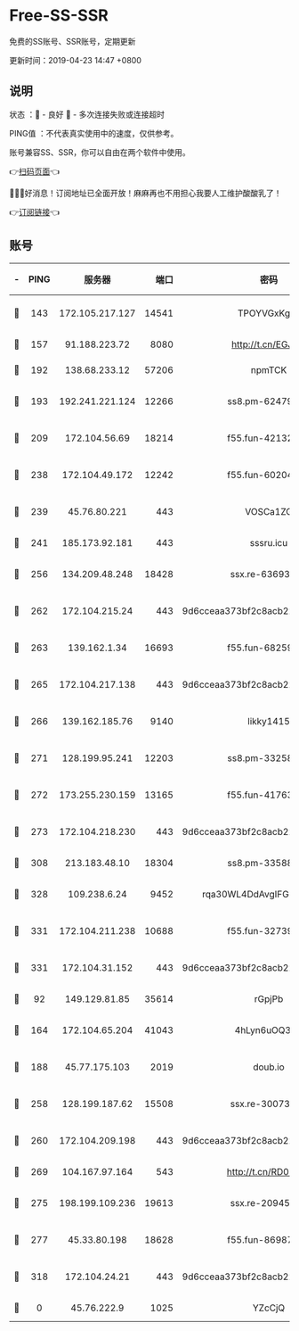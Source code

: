 # Free-SS-SSR

免费的SS账号、SSR账号，定期更新

更新时间：2019-04-23 14:47 +0800

## 说明

状态     ：🙂 - 良好 🙁 - 多次连接失败或连接超时

PING值   ：不代表真实使用中的速度，仅供参考。

账号兼容SS、SSR，你可以自由在两个软件中使用。

👉[扫码页面](https://liesauer.github.io/Free-SS-SSR/)👈

🎉🎉🎉好消息！订阅地址已全面开放！麻麻再也不用担心我要人工维护酸酸乳了！

👉[订阅链接](https://www.liesauer.net/yogurt/subscribe?ACCESS_TOKEN=DAYxR3mMaZAsaqUb)👈

## 账号

|-|PING|服务器|端口|密码|加密方式|区域|
|:----:|:----:|:-----:|-----:|:----:|:----:|:----:|
|🙂|143|172.105.217.127|14541|TPOYVGxKglpi|aes-256-cfb|JP|
|🙂|157|91.188.223.72|8080|http://t.cn/EGJIyrl|rc4-md5|RU|
|🙂|192|138.68.233.12|57206|npmTCK|rc4-md5|US|
|🙂|193|192.241.221.124|12266|ss8.pm-62479228|aes-256-cfb|US|
|🙂|209|172.104.56.69|18214|f55.fun-42132790|aes-256-cfb|SG|
|🙂|238|172.104.49.172|12242|f55.fun-60204359|aes-256-cfb|SG|
|🙂|239|45.76.80.221|443|VOSCa1ZG|aes-256-cfb|DE|
|🙂|241|185.173.92.181|443|sssru.icu|rc4-md5|RU|
|🙂|256|134.209.48.248|18428|ssx.re-63693340|aes-256-cfb|US|
|🙂|262|172.104.215.24|443|9d6cceaa373bf2c8acb22e60b6a58be6|aes-256-cfb|US|
|🙂|263|139.162.1.34|16693|f55.fun-68259533|aes-256-cfb|SG|
|🙂|265|172.104.217.138|443|9d6cceaa373bf2c8acb22e60b6a58be6|aes-256-cfb|US|
|🙂|266|139.162.185.76|9140|likky1415|aes-256-cfb|DE|
|🙂|271|128.199.95.241|12203|ss8.pm-33258331|aes-256-cfb|SG|
|🙂|272|173.255.230.159|13165|f55.fun-41763187|aes-256-cfb|US|
|🙂|273|172.104.218.230|443|9d6cceaa373bf2c8acb22e60b6a58be6|aes-256-cfb|US|
|🙂|308|213.183.48.10|18304|ss8.pm-33588468|rc4-md5|RU|
|🙂|328|109.238.6.24|9452|rqa30WL4DdAvgIFG6Fs3znzTa|aes-256-cfb|FR|
|🙂|331|172.104.211.238|10688|f55.fun-32739231|aes-256-cfb|US|
|🙂|331|172.104.31.152|443|9d6cceaa373bf2c8acb22e60b6a58be6|aes-256-cfb|US|
|🙂|92|149.129.81.85|35614|rGpjPb|rc4-md5|HK|
|🙂|164|172.104.65.204|41043|4hLyn6uOQ3hU|aes-256-cfb|JP|
|🙂|188|45.77.175.103|2019|doub.io|aes-128-ctr|SG|
|🙂|258|128.199.187.62|15508|ssx.re-30073264|aes-256-cfb|SG|
|🙂|260|172.104.209.198|443|9d6cceaa373bf2c8acb22e60b6a58be6|aes-256-cfb|US|
|🙂|269|104.167.97.164|543|http://t.cn/RD0D7sx|rc4-md5|CA|
|🙂|275|198.199.109.236|19613|ssx.re-20945922|aes-256-cfb|US|
|🙂|277|45.33.80.198|18628|f55.fun-86987032|aes-256-cfb|US|
|🙂|318|172.104.24.21|443|9d6cceaa373bf2c8acb22e60b6a58be6|aes-256-cfb|US|
|🙁|0|45.76.222.9|1025|YZcCjQ|rc4-md5|JP|
